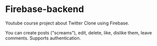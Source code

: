 # Firebase-backend

Youtube course project about Twitter Clone using Firebase.

You can create posts ("screams"), edit, delete, like, dislike them, leave comments. Supports authentication.
